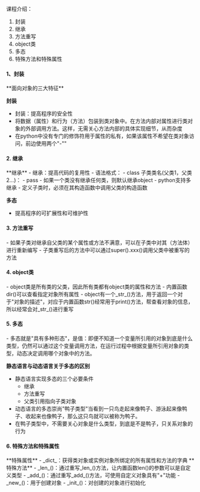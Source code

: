 课程介绍：
1. 封装
2. 继承
3. 方法重写
4. object类
5. 多态
6. 特殊方法和特殊属性

<h4>1、封装</h4>
**面向对象的三大特征**

**封装**
- 封装：提高程序的安全性
- 将数据（属性）和行为（方法）包装到类对象中。在方法内部对属性进行类对象的外部调用方法。这样，无需关心方法内部的具体实现细节，从而杂度
- 在python中没有专门的修饰符用于属性的私有，如果该属性不希望在类对象访问，前边使用两个"-""

<h4>2. 继承</h4>
**继承**
- 继承：提高代码的复用性
- 语法格式：
  - class 子类类名(父类1，父类2...)：
    - pass
- 如果一个类没有继承任何类，则默认继承object
- python支持多继承
- 定义子类时，必须在其构造函数中调用父类的构造函数

**多态**
- 提高程序的可扩展性和可维护性

<h4>3. 方法重写</h4>
- 如果子类对继承自父类的某个属性或方法不满意，可以在子类中对其（方法体）进行重新编写
- 子类重写后的方法中可以通过super().xxx()调用父类中被重写的方法

<h4>4. object类</h4>
- object类是所有类的父类，因此所有类都有object类的属性和方法
- 内置函数dir()可以查看指定对象所有属性
- object有一个_str_()方法，用于返回一个对于"对象的描述"，对应于内置函数str()经常用于print()方法，帮查看对象的信息，所以经常会对_str_()进行重写

<h4>5. 多态</h4>
- 多态就是"具有多种形态"，是值：即便不知道一个变量所引用的对象到底是什么类型，仍然可以通过这个变量调用方法，在运行过程中根据变量所引用对象的类型，动态决定调用哪个对象中的方法。

**静态语言与动态语言关于多态的区别**
- 静态语言实现多态的三个必要条件
  - 继承
  - 方法重写
  - 父类引用指向子类对象
- 动态语言的多态崇尚"鸭子类型"当看到一只鸟走起来像鸭子、游泳起来像鸭子、收起来也像鸭子，那么这只鸟就可以被称为鸭子。
- 在鸭子类型中，不需要关心对象是什么类型，到底是不是鸭子，只关系对象的行为

<h4>6. 特殊方法和特殊属性</h4>
**特殊属性**
- _dict_：获得类对象或实例对象所绑定的所有属性和方法的字典
**特殊方法**
- _len_()：通过重写_len_()方法，让内置函数len()的参数可以是自定义类型
- _add_()：通过重写_add_()方法，可使用自定义对象具有"+"功能
- _new_()：用于创建对象
- _init_()：对创建的对象进行初始化



